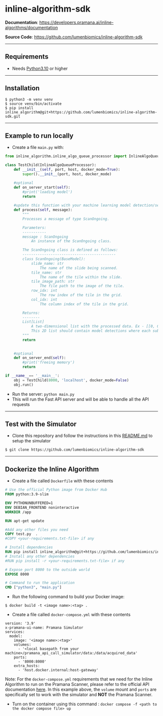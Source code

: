 # inline-algorithm-sdk

**Documentation**: <a href="https://developers.pramana.ai/inline-algorithms/documentation" target="_blank">https://developers.pramana.ai/inline-algorithms/documentation</a>

**Source Code**: <a href="https://github.com/lumenbiomics/inline-algorithm-sdk" target="_blank">https://github.com/lumenbiomics/inline-algorithm-sdk</a>

---

## Requirements

* Needs <a href="https://www.python.org/downloads/" class="external-link" target="_blank">Python3.10</a> or higher

---

## Installation

<div class="termy">

```console
$ python3 -m venv venv
$ source venv/bin/activate
$ pip install inline_algorithm@git+https://github.com/lumenbiomics/inline-algorithm-sdk.git
```
</div>

---

## Example to run locally
* Create a file `main.py` with:
```python
from inline_algorithm.inline_algo_queue_processor import InlineAlgoQueueProcessor

class TestChild(InlineAlgoQueueProcessor):
    def __init__(self, port, host, docker_mode=True):
        super().__init__(port, host, docker_mode)

    #optional
    def on_server_start(self):
        #print('loading model')
        return
    
    #update this function with your machine learning model detection/segmentation helper
    def process(self, message):
        """
        Processes a message of type ScanOngoing.

        Parameters:
        -----------
        message : ScanOngoing
            An instance of the ScanOngoing class.

        The ScanOngoing class is defined as follows:
        -------------------------------------------
        class ScanOngoing(BaseModel):
            slide_name: str
                The name of the slide being scanned.
            tile_name: str
                The name of the tile within the slide.
            tile_image_path: str
                The file path to the image of the tile.
            row_idx: int
                The row index of the tile in the grid.
            col_idx: int
                The column index of the tile in the grid.

        Returns:
        --------
        List[List]
            A two-dimensional list with the processed data. Ex - [[0, 0, 0.9, "tumor"], [123, 321, 0.6, "stroma"]]
            This 2D list should contain model detections where each sub array contains information about model detections like [x1, y1, confidence, class strings] for centroids or [x1, y1, x2, y2, confidence, class strings] for boundary boxes. 
        """
        return 
    
    
    #optional
    def on_server_end(self):
        #print('freeing memory')
        return

if __name__== '__main__':
    obj = TestChild(8000, 'localhost', docker_mode=False)
    obj.run()
```
* Run the server: ```python main.py```
* This will run the Fast API server and will be able to handle all the API requests
---
## Test with the Simulator
* Clone this repository and follow the instructions in this <a href="https://github.com/lumenbiomics/inline-algorithm-sdk/tree/main/examples/pramana_api_call_simulator" class="external-link" target="_blank">README.md</a> to setup the simulator
```console
$ git clone https://github.com/lumenbiomics/inline-algorithm-sdk
```
---
## Dockerize the Inline Algorithm
* Create a file called ```Dockerfile``` with these contents
```dockerfile
# Use the official Python image from Docker Hub
FROM python:3.9-slim

ENV PYTHONUNBUFFERED=1
ENV DEBIAN_FRONTEND noninteractive
WORKDIR /app

RUN apt-get update

#Add any other files you need
COPY test.py  .
#COPY <your-requirements.txt-file> if any

# Install dependencies
RUN pip install inline_algorithm@git+https://github.com/lumenbiomics/inline-algorithm-sdk.git
# Install any other dependencies
#RUN pip install -r <your-requirements.txt-file> if any

# Expose port 8000 to the outside world
EXPOSE 8000

# Command to run the application
CMD ["python3", "main.py"]
```
* Run the following command to build your Docker image:
```console
$ docker build -t <image name>:<tag> .
```
* Create a file called ```docker-compose.yml``` with these contents
```docker-compose
version: '3.9'
x-pramana-ui-name: Pramana Simulator
services:
  model:
    image: '<image name>:<tag>'
    volumes:
      - '<local basepath from your machine>/pramana_api_call_simulator/data:/data/acquired_data'
    ports:
      - '8000:8000'
    extra_hosts:
      - 'host.docker.internal:host-gateway'
```
Note: For the ```docker-compose.yml``` requirements that we need for the Inline Algorithm to run on the Pramana Scanner, please refer to the official API documentation <a href="https://developers.pramana.ai/inline-algorithms/documentation#section/Container-specifications" target="_blank">here</a>. In this example above, the ```volume``` mount and ```ports``` are specifically set to work with the simulator and **NOT** the Pramana Scanner.
* Turn on the container using this command : ```docker compose -f <path to the docker compose file> up ```
